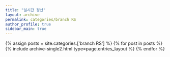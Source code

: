 ```yaml
---
title: "실시간 정산"
layout: archive
permalink: categories/branch RS
author_profile: true
sidebar_main: true
---
```



{% assign posts = site.categories.['branch RS'] %}
{% for post in posts %} {% include archive-single2.html type=page.entries_layout %} {% endfor %}